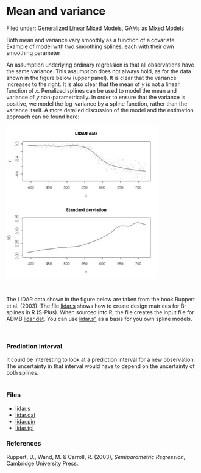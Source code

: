 #  Mean and variance

Filed under: [Generalized Linear Mixed Models][5], [GAMs as Mixed Models][6]

Both mean and variance vary smoothly as a function of a covariate. Example of model with two smoothing splines, each with their own smoothing parameter

An assumption underlying ordinary regression is that all observations have the same variance. This assumption does not always hold, as for the data shown in the figure below (upper panel). It is clear that the variance increases to the right. It is also clear that the mean of _y_ is not a linear function of _x_. Penalized splines can be used to model the mean and variance of _y_ non-parametrically. In order to ensure that the variance is positive, we model the log-variance by a spline function, rather than the variance itself. A more detailed discussion of the model and the estimation approach can be found here: 

<img src="./fig1.jpg" alt="Lidar Plot" width="400" height="400">

 

The LIDAR data shown in the figure below are taken from the book Ruppert et al. (2003). The file [lidar.s][1] shows how to create design matrices for B-splines in R (S-Plus). When sourced into R, the file creates the input file for ADMB [lidar.dat][2]. You can use [lidar.s"][1] as a basis for you own spline models.

 

### Prediction interval

It could be interesting to look at a prediction interval for a new observation. The uncertainty in that interval would have to depend on the uncertainty of both splines.  
 

### Files

* [lidar.s][1]
* [lidar.dat][2]
* [lidar.pin][3]
* [lidar.tpl][4]

### **References**

Ruppert, D., Wand, M. & Carroll, R. (2003), _Semiparametric Regression_, Cambridge University Press.

[1]: ./lidar.s
[2]: ./lidar.dat
[3]: ./lidar.pin
[4]: ./lidar.tpl
[5]: ./../../
[6]: ./../
